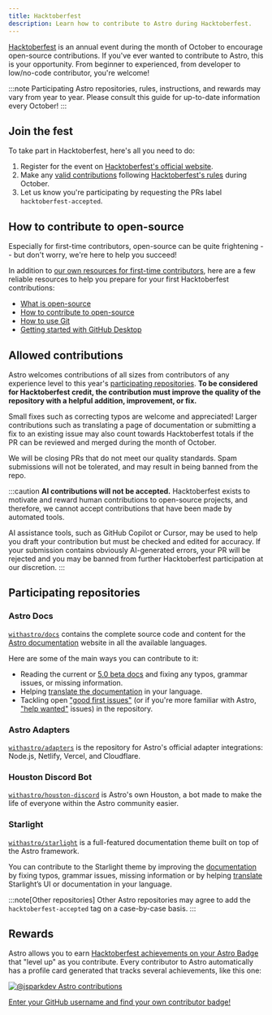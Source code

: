 ```yaml
---
title: Hacktoberfest
description: Learn how to contribute to Astro during Hacktoberfest.
---
```


[Hacktoberfest](https://hacktoberfest.com/about/) is an annual event during the month of October to encourage open-source contributions. If you've ever wanted to contribute to Astro, this is your opportunity. From beginner to experienced, from developer to low/no-code contributor, you're welcome!

:::note
Participating Astro repositories, rules, instructions, and rewards may vary from year to year. Please consult this guide for up-to-date information every October!
:::

## Join the fest

To take part in Hacktoberfest, here's all you need to do:

1. Register for the event on [Hacktoberfest's official website](https://hacktoberfest.com/).
2. Make any [valid contributions](#allowed-contributions) following [Hacktoberfest's rules](https://hacktoberfest.com/participation/#pr-mr-details) during October.
3. Let us know you're participating by requesting the PRs label `hacktoberfest-accepted`.

## How to contribute to open-source

Especially for first-time contributors, open-source can be quite frightening -- but don't worry, we're here to help you succeed! 

In addition to [our own resources for first-time contributors](/first-time/about/), here are a few reliable resources to help you prepare for your first Hacktoberfest contributions:

- [What is open-source](https://www.digitalocean.com/community/tutorials/what-is-open-source)
- [How to contribute to open-source](https://opensource.guide/how-to-contribute/)
- [How to use Git](https://www.digitalocean.com/community/cheatsheets/how-to-use-git-a-reference-guide)
- [Getting started with GitHub Desktop](https://docs.github.com/en/desktop/overview/getting-started-with-github-desktop)

## Allowed contributions

Astro welcomes contributions of all sizes from contributors of any experience level to this year's [participating repositories](#participating-repositories). **To be considered for Hacktoberfest credit, the contribution must improve the quality of the repository with a helpful addition, improvement, or fix.**

Small fixes such as correcting typos are welcome and appreciated! Larger contributions such as translating a page of documentation or submitting a fix to an existing issue may also count towards Hacktoberfest totals if the PR can be reviewed and merged during the month of October.

We will be closing PRs that do not meet our quality standards. Spam submissions will not be tolerated, and may result in being banned from the repo.

:::caution
**AI contributions will not be accepted.** Hacktoberfest exists to motivate and reward human contributions to open-source projects, and therefore, we cannot accept contributions that have been made by automated tools.

AI assistance tools, such as GitHub Copilot or Cursor, may be used to help you draft your contribution but must be checked and edited for accuracy. If your submission contains obviously AI-generated errors, your PR will be rejected and you may be banned from further Hacktoberfest participation at our discretion.
:::

## Participating repositories

### Astro Docs

[`withastro/docs`](https://github.com/withastro/docs) contains the complete source code and content for the [Astro documentation](https://docs.astro.build/) website in all the available languages.

Here are some of the main ways you can contribute to it:

- Reading the current or [5.0 beta docs](https://5-0-0-beta.docs.astro.build/) and fixing any typos, grammar issues, or missing information.
- Helping [translate the documentation](http://contribute.docs.astro.build/guides/i18n/) in your language.
- Tackling open [ "good first issues"](https://github.com/withastro/docs/issues?q=sort%3Aupdated-desc+is%3Aissue+is%3Aopen+label%3A%22good+first+issue%22) (or if you're more familiar with Astro, ["help wanted"](https://github.com/withastro/docs/issues?q=sort%3Aupdated-desc+is%3Aissue+is%3Aopen+label%3A%22help+wanted%22) issues) in the repository.

### Astro Adapters

[`withastro/adapters`](https://github.com/withastro/adapters) is the repository for Astro's official adapter integrations: Node.js, Netlify, Vercel, and Cloudflare.

### Houston Discord Bot

[`withastro/houston-discord`](https://github.com/withastro/houston-discord) is Astro's own Houston, a bot made to make the life of everyone within the Astro community easier.

### Starlight

[`withastro/starlight`](https://github.com/withastro/docs) is a full-featured documentation theme built on top of the Astro framework.

You can contribute to the Starlight theme by improving the [documentation](https://starlight.astro.build/) by fixing typos, grammar issues, missing information or by helping [translate](https://github.com/withastro/starlight/blob/main/CONTRIBUTING.md#translations) Starlight’s UI or documentation in your language.

:::note[Other repositories]
Other Astro repositories may agree to add the `hacktoberfest-accepted` tag on a case-by-case basis.
:::

## Rewards

Astro allows you to earn [Hacktoberfest achievements on your Astro Badge](https://astro.badg.es/achievements/hacktoberfest-merges/bronze/) that "level up" as you contribute. Every contributor to Astro automatically has a profile card generated that tracks several achievements, like this one: 

[![@jsparkdev Astro contributions](https://astro.badg.es/v2/contributor/jsparkdev.svg)](https://astro.badg.es/contributor/jsparkdev/)

[Enter your GitHub username and find your own contributor badge!](https://astro.badg.es/contributors/)
